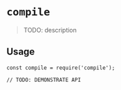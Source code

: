 # `compile`

> TODO: description

## Usage

```
const compile = require('compile');

// TODO: DEMONSTRATE API
```
